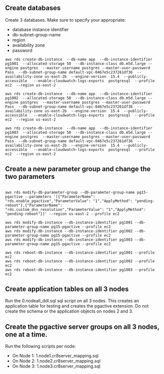 ## Create databases
Create 3 databases. Make sure to specify your appropriate:
- database instance identifier 
- db-subnet-group-name
- region
- availability zone
- password
```
aws rds create-db-instance  --db-name app  --db-instance-identifier pg1001  --allocated-storage 50  --db-instance-class db.m5d.large --engine postgres  --master-username postgres --master-user-password Pass  --db-subnet-group-name default-vpc-0467e5c237261df36  --availability-zone us-east-2b  --engine-version  15.4  --publicly-accessible   --enable-cloudwatch-logs-exports  postgresql  --profile ec2  --region us-east-2

aws rds create-db-instance  --db-name app  --db-instance-identifier pg1002  --allocated-storage 50  --db-instance-class db.m5d.large --engine postgres  --master-username postgres --master-user-password Pass  --db-subnet-group-name default-vpc-0467e5c237261df36  --availability-zone us-east-2b  --engine-version  15.4  --publicly-accessible   --enable-cloudwatch-logs-exports  postgresql  --profile ec2  --region us-east-2

aws rds create-db-instance  --db-name app  --db-instance-identifier pg1003  --allocated-storage 50  --db-instance-class db.m5d.large --engine postgres  --master-username postgres --master-user-password Pass  --db-subnet-group-name default-vpc-0467e5c237261df36  --availability-zone us-east-2b  --engine-version  15.4  --publicly-accessible   --enable-cloudwatch-logs-exports  postgresql  --profile ec2  --region us-east-2
```

## Create a new parameter group and change the two parameters
```aws rds create-db-parameter-group --db-parameter-group-name pg15-pgactive --db-parameter-group-family postgres15 --description "Parameter group that contains pgactive settings for PostgreSQL 15" --region us-east-2 --profile ec2

aws rds modify-db-parameter-group --db-parameter-group-name pg15-pgactive --parameters '[{"ParameterName": "rds.enable_pgactive","ParameterValue": "1","ApplyMethod": "pending-reboot"},{"ParameterName": "rds.custom_dns_resolution","ParameterValue": "1","ApplyMethod": "pending-reboot"}]' --region us-east-2 --profile ec2

aws rds modify-db-instance --db-instance-identifier pg1001 --db-parameter-group-name pg15-pgactive --profile ec2
aws rds modify-db-instance --db-instance-identifier pg1002 --db-parameter-group-name pg15-pgactive --profile ec2
aws rds modify-db-instance --db-instance-identifier pg1003 --db-parameter-group-name pg15-pgactive --profile ec2

aws rds reboot-db-instance --db-instance-identifier pg1001 --profile ec2
aws rds reboot-db-instance --db-instance-identifier pg1002 --profile ec2
aws rds reboot-db-instance --db-instance-identifier pg1003 --profile ec2
```
## Create application tables on all 3 nodes
Run the 0.nodeall_ddl.sql sql script on all 3 nodes. This creates an application table for testing and creates the pgactive extension.  Do not create the schema or the application objects on nodes 2 and 3.

## Create the pgactive server groups on all 3 nodes, one at a time.
Run the following scripts per node:
- On Node 1: 1.node1.cr8server_mapping.sql
- On Node 2: 1.node2.cr8server_mapping.sql
- On Node 3: 1.node3.cr8server_mapping.sql



